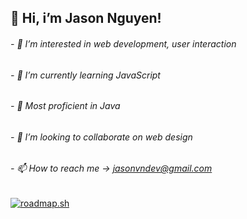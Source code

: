 ## 👋 Hi, i’m Jason Nguyen!
###### - 👀 I’m interested in web development, user interaction
###### - 🌱 I’m currently learning JavaScript 
###### - 💪 Most proficient in Java
###### - 💞️ I’m looking to collaborate on web design
###### - 📫 How to reach me -> jasonvndev@gmail.com



[![roadmap.sh](https://api.roadmap.sh/v1-badge/wide/6493d6c5d99c9d67318c58c7?variant=dark)](https://roadmap.sh)

<!---
yeets-n/yeets-n is a ✨ special ✨ repository because its `README.md` (this file) appears on your GitHub profile.
You can click the Preview link to take a look at your changes.
--->
